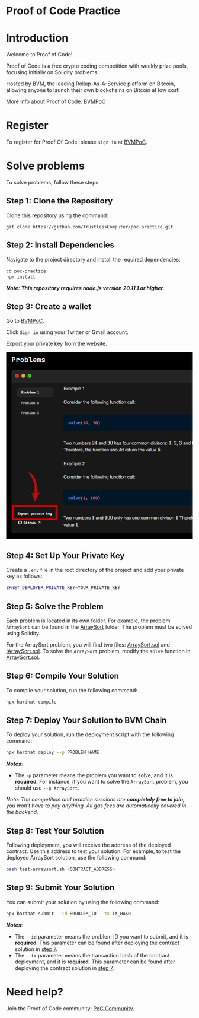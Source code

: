# Proof of Code Practice

# Introduction

Welcome to Proof of Code!

Proof of Code is a free crypto coding competition with weekly prize pools, focusing initially on Solidity problems.

Hosted by BVM, the leading Rollup-As-A-Service platform on Bitcoin, allowing anyone to launch their own blockchains on Bitcoin at low cost!

More info about Proof of Code: [BVMPoC](https://bvm.network/PoC)

# Register 
To register for Proof Of Code, please `sign in` at [BVMPoC](https://bvm.network/PoC).

# Solve problems
To solve problems, follow these steps:
## Step 1: Clone the Repository
Clone this repository using the command:
```
git clone https://github.com/TrustlessComputer/poc-practice.git
```
## Step 2: Install Dependencies
Navigate to the project directory and install the required dependencies:
```
cd poc-practice
npm install 
```

***Note: This repository requires node.js version 20.11.1 or higher.***

## Step 3: Create a wallet
Go to [BVMPoC](https://bvm.network/PoC).

Click `Sign in` using your Twitter or Gmail account.

Export your private key from the website. 

<img src="export_private_key.png" alt="Proof of Code Practice Logo" width="600"/>

## Step 4: Set Up Your Private Key
Create a `.env` file in the root directory of the project and add your private key as follows:

```bash
ZKNET_DEPLOYER_PRIVATE_KEY=YOUR_PRIVATE_KEY
```

## Step 5: Solve the Problem
Each problem is located in its own folder. For example, the problem `ArraySort` can be found in the [ArraySort](contracts/ArraySort/) folder. The problem must be solved using Solidity.

For the ArraySort problem, you will find two files: [ArraySort.sol](contracts/ArraySort/ArraySort.sol) and [IArraySort.sol](contracts/ArraySort/IArraySort.sol). To solve the `ArraySort` problem, modify the `solve` function in [ArraySort.sol](contracts/ArraySort/ArraySort.sol).

## Step 6: Compile Your Solution
To compile your solution, run the following command:
```bash
npx hardhat compile
```

## Step 7: Deploy Your Solution to BVM Chain

To deploy your solution, run the deployment script with the following command:

```bash
npx hardhat deploy --p PROBLEM_NAME
```
***Notes***:
- The `-p` parameter means the problem you want to solve, and it is **required**. For instance, if you want to solve the `ArraySort` problem, you should use `--p ArraySort`.

*Note: The competition and practice sessions are **completely free to join**, you won’t have to pay anything. All gas fees are automatically covered in the backend.*

## Step 8: Test Your Solution
Following deployment, you will receive the address of the deployed contract. Use this address to test your solution. For example, to test the deployed ArraySort solution, use the following command:
```bash
bash test-arraysort.sh <CONTRACT_ADDRESS>
```
## Step 9: Submit Your Solution
You can submit your solution by using the following command:
```bash
npx hardhat submit --id PROBLEM_ID --tx TX_HASH
```
***Notes***:
- The `--id` parameter means the problem ID you want to submit, and it is **required**. This parameter can be found after deploying the contract solution in [step 7](#step-7-deploy-your-solution-to-bvm-chain).
- The `--tx` parameter means the transaction hash of the contract deployment, and it is **required**. This parameter can be found after deploying the contract solution in [step 7](#step-7-deploy-your-solution-to-bvm-chain).
# Need help?
Join the Proof of Code community: [PoC Community](https://t.me/PoCBVM).
